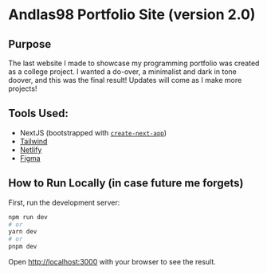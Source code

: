 # Andlas98 Portfolio Site (version 2.0)

## Purpose
The last website I made to showcase my programming portfolio was created as a college project. I wanted a do-over, a minimalist and dark in tone doover, and this was the final result! Updates will come as I make more projects!


## Tools Used:
- NextJS (bootstrapped with [`create-next-app`](https://github.com/vercel/next.js/tree/canary/packages/create-next-app))
- [Tailwind](https://tailwindcss.com/)
- [Netlify](https://www.netlify.com/)
- [Figma](https://www.figma.com/)

## How to Run Locally (in case future me forgets)

First, run the development server:

```bash
npm run dev
# or
yarn dev
# or
pnpm dev
```

Open [http://localhost:3000](http://localhost:3000) with your browser to see the result.
